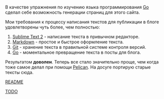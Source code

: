 
В качестве упражнения по изучению языка программирования [Go][0] сделал себе возможность генерации страниц для этого сайта. 

Мои требования к процессу написания текстов для публикации в блоге удовлетворены чуть более, чем полностью:

1. [Sublime Text 2][1] - написание текста в привычном редакторе.
2. [Markdown][2] - простое и быстрое оформление текста.
3. [Git][3] - хранение текста в правильной системе контроля версий.
4. [Go][0] - моментальное превращение текста в посты для блога.

Результатом **доволен**. Теперь все стало значительно проще, чем когда тоже самое делал при помощи [Pelican][1]. На досуге портирую старые тексты сюда.

[README][5] 

[TODO][6]

[0]: http://golang.org/
[1]: http://www.sublimetext.com/2
[2]: http://ru.wikipedia.org/wiki/Markdown
[3]: http://git-scm.com/
[4]: http://pelican.notmyidea.org/
[5]: https://github.com/runningmaster/runningmaster.github.com/blob/master/README.md
[6]: https://github.com/runningmaster/runningmaster.github.com/blob/master/TODO

